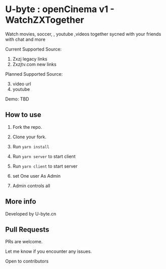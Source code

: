 # U-byte : openCinema v1 - WatchZXTogether

Watch movies, soccer, , youtube ,videos together sycned with your friends with chat and more

Current Supported Source: 
1. Zxzj legacy links
2. Zxzjtv.com new links

Planned Supported Source: 

3. video url
4. youtube

Demo: TBD

## How to use

1. Fork the repo.

2. Clone your fork.

3. Run `yarn install`

4. Run `yarn server` to start client

5. Run `yarn client` to start server

6. set One user As Admin

7. Admin controls all


## More info

Developed by U-byte.cn

## Pull Requests

PRs are welcome.

Let me know if you encounter any issues.

Open to contributors
